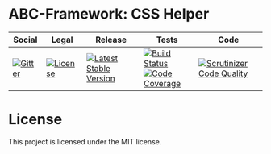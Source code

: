 # ABC-Framework: CSS Helper

<table>
<thead>
<tr>
<th>Social</th>
<th>Legal</th>
<th>Release</th>
<th>Tests</th>
<th>Code</th>
</tr>
</thead>
<tbody>
<tr>
<td>
<a href="https://gitter.im/SetBased/php-abc?utm_source=badge&utm_medium=badge&utm_campaign=pr-badge"><img src="https://badges.gitter.im/SetBased/php-abc.svg" alt="Gitter"/></a>
</td>
<td>
<a href="https://packagist.org/packages/setbased/abc-helper-css"><img src="https://poser.pugx.org/setbased/abc-helper-css/license" alt="License"/></a>
</td>
<td>
<a href="https://packagist.org/packages/setbased/abc-helper-css"><img src="https://poser.pugx.org/setbased/abc-helper-css/v/stable" alt="Latest Stable Version"/></a>
</td>
<td><a href="https://travis-ci.org/SetBased/php-abc-helper-css"><img src="https://travis-ci.org/SetBased/php-abc-helper-css.svg?branch=master" alt="Build Status"/></a><br/>
<a href="https://scrutinizer-ci.com/g/SetBased/php-abc-helper-css/?branch=master"><img src="https://scrutinizer-ci.com/g/SetBased/php-abc-helper-css/badges/coverage.png?b=master" alt="Code Coverage"/></a><br/>
</td>
<td>
<a href="https://scrutinizer-ci.com/g/SetBased/php-abc-helper-css/?branch=master"><img src="https://scrutinizer-ci.com/g/SetBased/php-abc-helper-css/badges/quality-score.png?b=master" alt="Scrutinizer Code Quality"/></a>
</td>
</tr>
</tbody>
</table>

#  License

This project is licensed under the MIT license.
